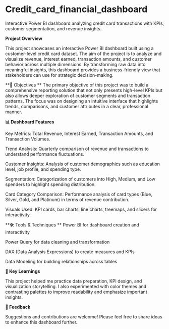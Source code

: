 # Credit_card_financial_dashboard
Interactive Power BI dashboard analyzing credit card transactions with KPIs, customer segmentation, and revenue insights.

**Project Overview**

This project showcases an interactive Power BI dashboard built using a customer-level credit card dataset. The aim of the project is to analyze and visualize revenue, interest earned, transaction amounts, and customer behavior across multiple dimensions. By transforming raw data into meaningful insights, this dashboard provides a business-friendly view that stakeholders can use for strategic decision-making.

**🎯 Objectives
**
The primary objective of this project was to build a comprehensive reporting solution that not only presents high-level KPIs but also allows deeper exploration of customer segments and transaction patterns. The focus was on designing an intuitive interface that highlights trends, comparisons, and customer attributes in a clear, professional manner.

**📊 Dashboard Features**

Key Metrics: Total Revenue, Interest Earned, Transaction Amounts, and Transaction Volumes.

Trend Analysis: Quarterly comparison of revenue and transactions to understand performance fluctuations.

Customer Insights: Analysis of customer demographics such as education level, job profile, and spending type.

Segmentation: Categorization of customers into High, Medium, and Low spenders to highlight spending distribution.

Card Category Comparison: Performance analysis of card types (Blue, Silver, Gold, and Platinum) in terms of revenue contribution.

Visuals Used: KPI cards, bar charts, line charts, treemaps, and slicers for interactivity.

**🛠️ Tools & Techniques
**
Power BI for dashboard creation and interactivity

Power Query for data cleaning and transformation

DAX (Data Analysis Expressions) to create measures and KPIs

Data Modeling for building relationships across tables

**🚀 Key Learnings**

This project helped me practice data preparation, KPI design, and visualization storytelling. I also experimented with color themes and contrasting palettes to improve readability and emphasize important insights.

**🙌 Feedback**

Suggestions and contributions are welcome! Please feel free to share ideas to enhance this dashboard further.
